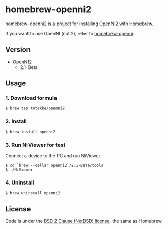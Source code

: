 # homebrew-openni2

homebrew-openni2 is a project for installing [OpenNI2][openni2] with [Homebrew][homebrew].

If you want to use OpenNI (not 2), refer to [homebrew-openni][homebrew-openni].

## Version

* OpenNI2
    * 2.1-Beta

## Usage

### 1. Download formula

    $ brew tap totakke/openni2

### 2. Install

    $ brew install openni2

<!--
If you want to use Kinect for Xbox360, install `openni2-freenectdriver` additionally.

    $ brew install openni2-freenectdriver
-->

### 3. Run NiViewer for test

Connect a device to the PC and run NiViewer.

    $ cd `brew --cellar openni2`/2.1-Beta/tools
    $ ./NiViewer

### 4. Uninstall

    $ brew uninstall openni2

## License

Code is under the [BSD 2 Clause (NetBSD) license][license], the same as Homebrew.

[openni2]:http://openni.org/
[homebrew]:http://mxcl.github.com/homebrew/
[homebrew-openni]:https://github.com/totakke/homebrew-openni
[license]:https://github.com/totakke/homebrew-openni2/blob/master/LICENSE
